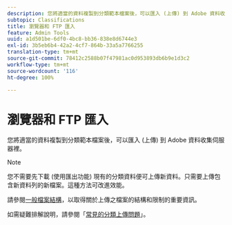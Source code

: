 ```yaml
---
description: 您將適當的資料複製到分類範本檔案後，可以匯入 (上傳) 到 Adobe 資料收集伺服器裡。
subtopic: Classifications
title: 瀏覽器和 FTP 匯入
feature: Admin Tools
uuid: a1d501be-6df0-4bc8-bb36-838e8d6744e3
exl-id: 3b5eb6b4-42a2-4cf7-864b-33a5a7766255
translation-type: tm+mt
source-git-commit: 78412c2588b07f47981ac0d953893db6b9e1d3c2
workflow-type: tm+mt
source-wordcount: '116'
ht-degree: 100%

---
```


# 瀏覽器和 FTP 匯入

您將適當的資料複製到分類範本檔案後，可以匯入 (上傳) 到 Adobe 資料收集伺服器裡。

>[!NOTE]
>
>您不需要先下載 (使用匯出功能) 現有的分類資料便可上傳新資料。只需要上傳包含新資料列的新檔案。這種方法可改進效能。

請參閱[一般檔案結構](/help/components/classifications/importer/c-saint-data-files.md)，以取得關於上傳之檔案的結構和限制的重要資訊。

如需疑難排解說明，請參閱「[常見的分類上傳問題](https://helpx.adobe.com/tw/analytics/kb/common-saint-upload-issues.html)」。
